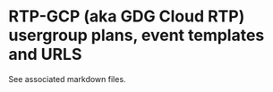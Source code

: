 

# RTP-GCP (aka GDG Cloud RTP) usergroup plans, event templates and URLS

See associated markdown files.

